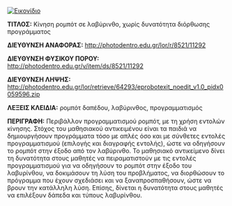 [![Εικονίδιο](http://photodentro.edu.gr/lor/retrieve/66252/eprobotexit_noedit_v1.0.png_teaser.jpg)](http://photodentro.edu.gr/lor/r/8521/11292)

**ΤΙΤΛΟΣ:** Κίνηση ρομπότ σε λαβύρινθο, χωρίς δυνατότητα διόρθωσης προγράμματος

**ΔΙΕΥΘΥΝΣΗ ΑΝΑΦΟΡΑΣ:** http://photodentro.edu.gr/lor/r/8521/11292

**ΔΙΕΥΘΥΝΣΗ ΦΥΣΙΚΟΥ ΠΟΡΟΥ:** http://photodentro.edu.gr/v/item/ds/8521/11292

**ΔΙΕΥΘΥΝΣΗ ΛΗΨΗΣ:** http://photodentro.edu.gr/lor/retrieve/64293/eprobotexit_noedit_v1.0_pidx0059596.zip

**ΛΕΞΕΙΣ ΚΛΕΙΔΙΑ:** ρομπότ δαπέδου, λαβύρινθος, προγραμματισμός

**ΠΕΡΙΓΡΑΦΗ:** Περιβάλλον προγραμματισμού ρομπότ, με τη χρήση εντολών κίνησης. Στόχος του μαθησιακού αντικειμένου είναι τα παιδιά να δημιουργήσουν προγράμματα τόσο με απλές όσο και με σύνθετες εντολές προγραμματισμού (επιλογής και διαγραφής εντολής), ώστε να οδηγήσουν το ρομπότ στην έξοδο από τον λαβύρινθο. 
Το μαθησιακό αντικείμενο δίνει τη δυνατότητα στους μαθητές να πειραματιστούν με τις εντολές προγραμματισμού για να οδηγήσουν το ρομπότ στην έξοδο του λαβυρίνθου, να δοκιμάσουν τη λύση του προβλήματος, να διορθώσουν το πρόγραμμα που έχουν σχεδιάσει και να ξαναπροσπαθήσουν, ώστε να βρουν την κατάλληλη λύση. Επίσης, δίνεται η δυνατότητα στους μαθητές να επιλέξουν δάπεδα και τύπους λαβυρίνθου.
